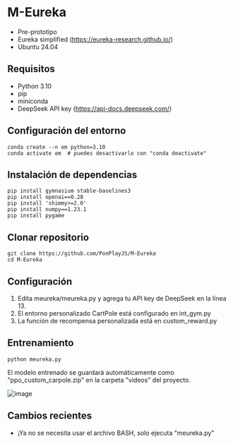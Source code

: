 # M-Eureka 
- Pre-prototipo
- Eureka simplified (https://eureka-research.github.io/)
- Ubuntu 24.04

## Requisitos
* Python 3.10
* pip
* miniconda
* DeepSeek API key (https://api-docs.deepseek.com/)

## Configuración del entorno
```
conda create --n em python=3.10
conda activate em  # puedes desactivarlo con "conda deactivate"
```

## Instalación de dependencias
```
pip install gymnasium stable-baselines3 
pip install openai==0.28
pip install 'shimmy>=2.0'
pip install numpy==1.23.1
pip install pygame
```

## Clonar repositorio
```
git clone https://github.com/PonPlayJS/M-Eureka
cd M-Eureka
```

## Configuración
1. Edita meureka/meureka.py y agrega tu API key de DeepSeek en la línea 13.
2. El entorno personalizado CartPole está configurado en int_gym.py
3. La función de recompensa personalizada está en custom_reward.py

## Entrenamiento
```
python meureka.py
```
El modelo entrenado se guardará automáticamente como "ppo_custom_carpole.zip" en la carpeta "videos" del proyecto.

![image](https://github.com/user-attachments/assets/0d7991a9-fda1-4e92-bba9-64d9c041ecb8)

## Cambios recientes
- ¡Ya no se necesita usar el archivo BASH, solo ejecuta "meureka.py" 



